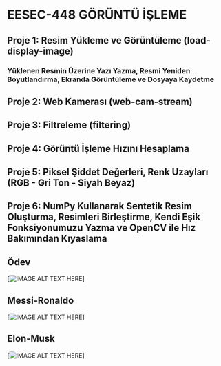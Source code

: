 
# EESEC-448 GÖRÜNTÜ İŞLEME




## Proje 1: Resim Yükleme ve Görüntüleme (load-display-image)
### Yüklenen Resmin Üzerine Yazı Yazma, Resmi Yeniden Boyutlandırma, Ekranda Görüntüleme ve Dosyaya Kaydetme


## Proje 2: Web Kamerası (web-cam-stream)


## Proje 3: Filtreleme (filtering)


## Proje 4: Görüntü İşleme Hızını Hesaplama


## Proje 5: Piksel Şiddet Değerleri, Renk Uzayları (RGB - Gri Ton - Siyah Beyaz)


## Proje 6: NumPy Kullanarak Sentetik Resim Oluşturma, Resimleri Birleştirme, Kendi Eşik Fonksiyonumuzu Yazma ve OpenCV ile Hız Bakımından Kıyaslama

## Ödev
[![IMAGE ALT TEXT HERE](figure/imread_puttext_resize_imwrite.jpg)]

## Messi-Ronaldo
[![IMAGE ALT TEXT HERE](figure/imread_puttext_resize_imwrite.jpg)]
## Elon-Musk
[![IMAGE ALT TEXT HERE](figure/imread_puttext_resize_imwrite.jpg)]
